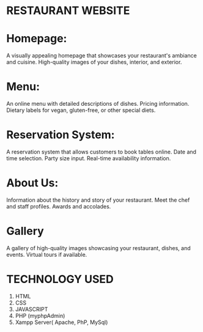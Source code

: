 # RESTAURANT WEBSITE

# Homepage:
A visually appealing homepage that showcases your restaurant's ambiance and cuisine.
High-quality images of your dishes, interior, and exterior.

# Menu:
An online menu with detailed descriptions of dishes.
Pricing information.
Dietary labels for vegan, gluten-free, or other special diets.

# Reservation System:
A reservation system that allows customers to book tables online.
Date and time selection.
Party size input.
Real-time availability information.

# About Us:
Information about the history and story of your restaurant.
Meet the chef and staff profiles.
Awards and accolades.

# Gallery
A gallery of high-quality images showcasing your restaurant, dishes, and events.
Virtual tours if available.


# TECHNOLOGY USED 
1. HTML
2. CSS
3. JAVASCRIPT
4. PHP (myphpAdmin)
5. Xampp Server( Apache, PhP, MySql)


